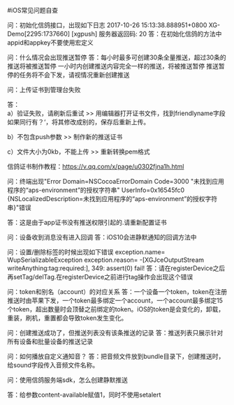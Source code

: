 #iOS常见问题自查

问：初始化信鸽接口，出现如下日志
2017-10-26 15:13:38.888951+0800 XG-Demo[2295:1737660] [xgpush] 服务器返回码: 20
答：在初始化信鸽的方法中 appid和appkey不要使用宏定义

问：什么情况会出现推送暂停
答：每小时最多可创建30条全量推送，超过30条的推送将被推送暂停
一小时内创建推送内容完全一样的推送，将被推送暂停
推送暂停的任务将不会下发，请视情况重新创建推送

问：上传证书到管理台失败
答：	
a）验证失败，请刷新后重试	>> 用编辑器打开证书文件，找到friendlyname字段如果同行有？‘，将其修改成别的，保存后重新上传。	
b）不包含push参数	>> 制作新的推送证书	
c）文件大小为0kb，不能上传	>> 重新转换pem格式	
信鸽证书制作教程：https://v.qq.com/x/page/u0302fjna1h.html

问：终端出现"Error Domain=NSCocoaErrorDomain Code=3000 "未找到应用程序的“aps-environment”的授权字符串" UserInfo=0x16545fc0 {NSLocalizedDescription=未找到应用程序的“aps-environment”的授权字符串}"错误 
答：这是由于app证书没有推送权限引起的.请重新配置证书

问：设备收到消息没有进入回调
答：iOS10会进静默通知的回调方法中

问：设置/删除标签的时候出现如下错误exception.name= WupSerializableExceptionexception.reason= -[XGJceOutputStream writeAnything:tag:required:], 349: assert(0) fail!
答：请在registerDevice之后再setTag/delTag.在registerDevice之前进行tag操作会出现这个错误

问：token和别名（account）的对应关系
答：一个设备一个token，token在注册推送时由苹果下发，一个token最多绑定一个account，一个account最多绑定15个token，超出数量时会顶替之前绑定的token。iOS的token是会变化的，卸载，重装，刷机，重置都会导致token发生变化。问：创建推送成功了，但推送列表没有该条推送的记录答：推送列表只展示针对所有设备和批量设备的推送记录问：如何播放自定义通知音？答：把音频文件放到bundle目录下，创建推送时，给sound字段传入音频文件名称。

问：使用信鸽服务端sdk，怎么创建静默推送
答：给参数content-available赋值1，同时不使用setalert